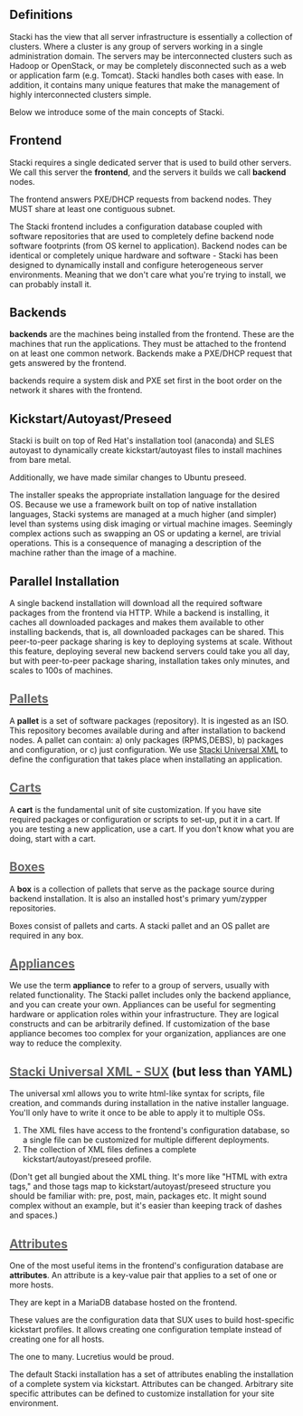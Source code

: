 ## Definitions

Stacki has the view that all server infrastructure is essentially a collection of clusters.
Where a cluster is any group of servers working in a single administration domain.
The servers may be interconnected clusters such as Hadoop or OpenStack, or may be
completely disconnected such as a web or application farm (e.g. Tomcat).
Stacki handles both cases with ease.
In addition, it contains many unique features that
make the management of highly interconnected clusters simple.

Below we introduce some of the main concepts of Stacki.

## Frontend

Stacki requires a single dedicated server that is used to build other
servers.
We call this server the **frontend**, and the servers it builds we call
**backend** nodes.

The frontend answers PXE/DHCP requests from backend nodes. They MUST share at least one contiguous subnet.

The Stacki frontend includes a configuration database coupled with software repositories that are used to completely define backend node software footprints (from OS kernel to application).
Backend nodes can be identical or completely unique hardware and software - Stacki has been designed to dynamically install and configure heterogeneous server environments. Meaning that we don't care what you're trying to install, we can probably install it.

## Backends

**backends** are the machines being installed from the frontend. These are the machines that run the applications. They must be attached to the frontend on at least one common network. Backends make a PXE/DHCP request that gets answered by the frontend.

backends require a system disk and PXE set first in the boot order on the network it shares with the frontend.

## Kickstart/Autoyast/Preseed

Stacki is built on top of Red Hat's installation tool (anaconda) and SLES autoyast to
dynamically create kickstart/autoyast files to install machines from bare metal.

Additionally, we have made similar changes to Ubuntu preseed.

The installer speaks the appropriate installation language for the desired OS.
Because we use a framework built on top of native installation languages, Stacki systems are managed at a much higher (and simpler) level than systems using disk imaging or virtual machine images.
Seemingly complex actions such as swapping an OS or updating a kernel, are trivial operations.
This is a consequence of managing a description of the
machine rather than the image of a machine.

## Parallel Installation

A single backend installation will download all the required
software packages from the frontend via HTTP.
While a backend is installing, it caches all downloaded packages and makes
them available to other installing backends, that is, all downloaded packages
can be shared.
This peer-to-peer package sharing is key to deploying systems at scale.
Without this feature, deploying several new backend servers could take you all
day, but with peer-to-peer package sharing, installation takes only minutes, and scales to 100s of machines.

## [<span style="color:#666666">Pallets</span>](Pallets)
A **pallet** is a set of software packages (repository). It is ingested as an ISO. This repository becomes available during and after installation to backend nodes. A pallet can contain: a) only packages (RPMS,DEBS), b) packages and configuration, or c) just configuration. We use [Stacki Universal XML](SUX) to define the configuration that takes place when installating an application.

## [<span style="color:#666666">Carts</span>](Carts)
A **cart** is the fundamental unit of site customization. If you have site required packages or configuration or scripts to set-up, put it in a cart. If you are testing a new application, use a cart. If you don't know what you are doing, start with a cart.

## [<span style="color:#666666">Boxes</span>](Boxes)
A **box** is a collection of pallets that serve as the package source during backend installation. It is also an installed host's primary yum/zypper repositories.

Boxes consist of pallets and carts. A stacki pallet and an OS pallet are required in any box.

## [<span style="color:#666666">Appliances</span>](Appliances)

We use the term **appliance** to refer to a group of servers,
usually with related functionality.
The Stacki pallet includes only the backend appliance, and you can create your own. Appliances can be useful for segmenting hardware or application roles within your infrastructure. They are logical constructs and can be arbitrarily defined. If customization of the base appliance becomes too complex for your organization, appliances are one way to reduce the complexity.

## [<span style="color:#666666">Stacki Universal XML - SUX</span>](SUX) (but less than YAML)

The universal xml allows you to write html-like syntax for scripts, file creation, and commands during installation in the native installer language. You'll only have to write it once to be able to apply it to multiple OSs.

1. The XML files have access to the frontend's configuration database, so a single file can be customized for multiple different deployments.
2. The collection of XML files defines a complete kickstart/autoyast/preseed profile.

(Don't get all bungied about the XML thing. It's more like "HTML with extra tags," and those tags map to kickstart/autoyast/preseed structure you should be familiar with: pre, post, main, packages etc. It might sound complex without an example, but it's easier than keeping track of dashes and spaces.)

## [<span style="color:#666666">Attributes</span>](Using-Attributes)
One of the most useful items in the frontend's configuration database are **attributes**.
An attribute is a key-value pair that applies to a set of one or more hosts.

They are kept in a MariaDB database hosted on the frontend.

These values are the configuration data that SUX uses to build host-specific kickstart profiles. It allows creating one configuration template instead of creating one for all hosts.

The one to many. Lucretius would be proud.

The default Stacki installation has a set of attributes enabling the installation of a complete system via kickstart. Attributes can be changed. Arbitrary site specific attributes can be defined to customize installation for your site environment.
